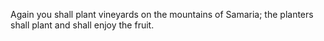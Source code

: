 Again you shall plant vineyards on the mountains of Samaria; the planters shall plant and shall enjoy the fruit.
